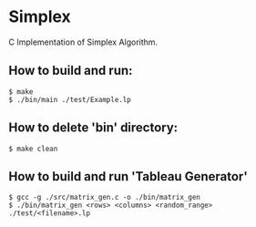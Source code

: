 Simplex
=======

C Implementation of Simplex Algorithm.

## How to build and run:
    $ make
    $ ./bin/main ./test/Example.lp

## How to delete 'bin' directory:
    $ make clean
    
## How to build and run 'Tableau Generator'
    $ gcc -g ./src/matrix_gen.c -o ./bin/matrix_gen
    $ ./bin/matrix_gen <rows> <columns> <random_range> ./test/<filename>.lp

